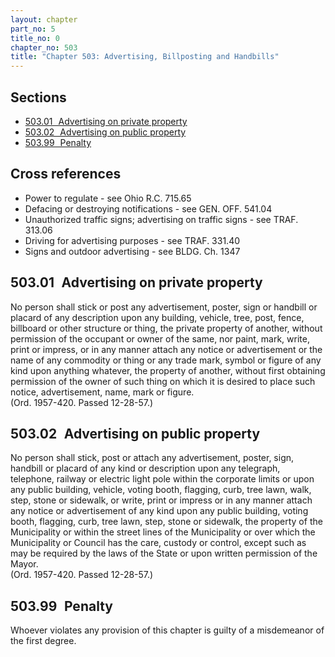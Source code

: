 ```yaml
---
layout: chapter
part_no: 5
title_no: 0
chapter_no: 503
title: "Chapter 503: Advertising, Billposting and Handbills"
---
```


## Sections

* [503.01   Advertising on private property](#50301-advertising-on-private-property)
* [503.02   Advertising on public property](#50302-advertising-on-public-property)
* [503.99   Penalty](#50399-penalty)

## Cross references

* Power to regulate - see Ohio R.C. 715.65
* Defacing or destroying notifications - see GEN. OFF. 541.04
* Unauthorized traffic signs; advertising on traffic signs - see TRAF. 313.06
* Driving for advertising purposes - see TRAF. 331.40
* Signs and outdoor advertising - see BLDG. Ch. 1347

## 503.01   Advertising on private property

No person shall stick or post any advertisement, poster, sign or handbill or
placard of any description upon any building, vehicle, tree, post, fence,
billboard or other structure or thing, the private property of another, without
permission of the occupant or owner of the same, nor paint, mark, write, print
or impress, or in any manner attach any notice or advertisement or the name of
any commodity or thing or any trade mark, symbol or figure of any kind upon
anything whatever, the property of another, without first obtaining permission
of the owner of such thing on which it is desired to place such notice,
advertisement, name, mark or figure.\
(Ord. 1957-420. Passed 12-28-57.)

## 503.02   Advertising on public property

No person shall stick, post or attach any advertisement, poster, sign,
handbill or placard of any kind or description upon any telegraph, telephone,
railway or electric light pole within the corporate limits or upon any public
building, vehicle, voting booth, flagging, curb, tree lawn, walk, step, stone
or sidewalk, or write, print or impress or in any manner attach any notice or
advertisement of any kind upon any public building, voting booth, flagging,
curb, tree lawn, step, stone or sidewalk, the property of the Municipality or
within the street lines of the Municipality or over which the Municipality or
Council has the care, custody or control, except such as may be required by the
laws of the State or upon written permission of the Mayor.\
(Ord. 1957-420. Passed 12-28-57.)

## 503.99   Penalty

Whoever violates any provision of this chapter is guilty of a misdemeanor of
the first degree.
